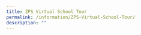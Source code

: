 ```yaml
---
title: ZPS Virtual School Tour
permalink: /information/ZPS-Virtual-School-Tour/
description: ""
---
```

